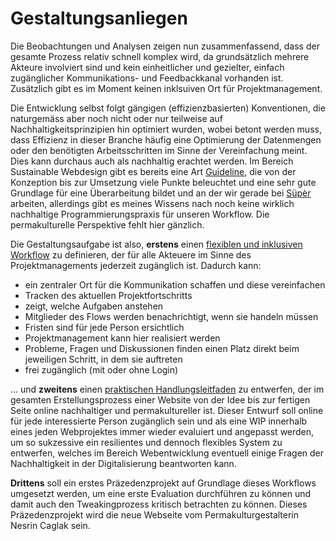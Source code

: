 # Gestaltungsanliegen

Die Beobachtungen und Analysen zeigen nun zusammenfassend, dass der gesamte Prozess relativ schnell komplex wird, da grundsätzlich mehrere Akteure involviert sind und kein einheitlicher und gezielter, einfach zugänglicher Kommunikations- und Feedbackkanal vorhanden ist. Zusätzlich gibt es im Moment keinen inklsuiven Ort für Projektmanagement.

Die Entwicklung selbst folgt gängigen (effizienzbasierten) Konventionen, die naturgemäss aber noch nicht oder nur teilweise auf Nachhaltigkeitsprinzipien hin optimiert wurden, wobei betont werden muss, dass Effizienz in dieser Branche häufig eine Optimierung der Datenmengen oder den benötigten Arbeitsschritten im Sinne der Vereinfachung meint. Dies kann durchaus auch als nachhaltig erachtet werden. Im Bereich Sustainable Webdesign gibt es bereits eine Art [Guideline](https://sustainablewebdesign.org/strategies/), die von der Konzeption bis zur Umsetzung viele Punkte beleuchtet und eine sehr gute Grundlage für eine Überarbeitung bildet und an der wir gerade bei [Süpèr](https://sprspr.dev/) arbeiten, allerdings gibt es meines Wissens nach noch keine wirklich nachhaltige Programmierungspraxis für unseren Workflow. Die permakulturelle Perspektive fehlt hier gänzlich.

Die Gestaltungsaufgabe ist also, **erstens** einen [flexiblen und inklusiven Workflow](https://trello.com/w/userworkspaceaa1c57b2e62ef5488e9680dea9d99fce) zu definieren, der für alle Akteuere im Sinne des Projektmanagements jederzeit zugänglich ist. Dadurch kann:

- ein zentraler Ort für die Kommunikation schaffen und diese vereinfachen
- Tracken des aktuellen Projektfortschritts
- zeigt, welche Aufgaben anstehen
- Mitglieder des Flows werden benachrichtigt, wenn sie handeln müssen
- Fristen sind für jede Person ersichtlich
- Projektmanagement kann hier realisiert werden
- Probleme, Fragen und Diskussionen finden einen Platz direkt beim jeweiligen Schritt, in dem sie auftreten
- frei zugänglich (mit oder ohne Login)

... und **zweitens** einen [praktischen Handlungsleitfaden](../../workflow) zu entwerfen, der im gesamten Erstellungsprozess einer Website von der Idee bis zur fertigen Seite online nachhaltiger und permakultureller ist. Dieser Entwurf soll online für jede interessierte Person zugänglich sein und als eine WIP innerhalb eines jeden Webprojektes immer wieder evaluiert und angepasst werden, um so sukzessive ein resilientes und dennoch flexibles System zu entwerfen, welches im Bereich Webentwicklung eventuell einige Fragen der Nachhaltigkeit in der Digitalisierung beantworten kann.

**Drittens** soll ein erstes Präzedenzprojekt auf Grundlage dieses Workflows umgesetzt werden, um eine erste Evaluation durchführen zu können und damit auch den Tweakingprozess kritisch betrachten zu können. Dieses Präzedenzprojekt wird die neue Webseite vom Permakulturgestalterin Nesrin Caglak sein.
